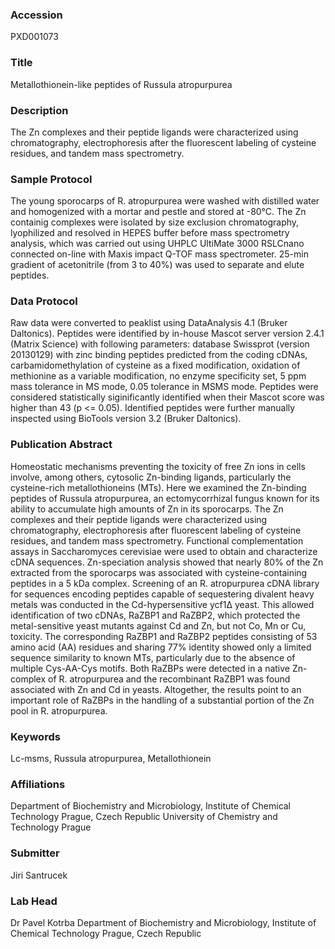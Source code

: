 ### Accession
PXD001073

### Title
Metallothionein-like peptides of Russula atropurpurea

### Description
The Zn complexes and their peptide ligands were characterized using chromatography, electrophoresis after the fluorescent labeling of cysteine residues, and tandem mass spectrometry.

### Sample Protocol
The young sporocarps of R. atropurpurea were washed with distilled water and homogenized with a mortar and pestle and stored at -80°C. The Zn containig complexes were isolated by size exclusion chromatography, lyophilized and resolved in HEPES buffer before mass spectrometry analysis, which was carried out using UHPLC UltiMate 3000 RSLCnano connected on-line with Maxis impact Q-TOF mass spectrometer. 25-min gradient of acetonitrile (from 3 to 40%) was used to separate and elute peptides.

### Data Protocol
Raw data were converted to peaklist using DataAnalysis 4.1 (Bruker Daltonics). Peptides were identified by in-house Mascot server version 2.4.1 (Matrix Science) with following parameters: database Swissprot (version 20130129) with zinc binding peptides predicted from the coding cDNAs, carbamidomethylation of cysteine as a fixed modification, oxidation of methionine as a variable modification, no enzyme specificity set, 5 ppm mass tolerance in MS mode, 0.05 tolerance in MSMS mode. Peptides were considered statistically siginificantly identified when their Mascot score was higher than 43 (p <= 0.05). Identified peptides were further manually inspected using BioTools version 3.2 (Bruker Daltonics).

### Publication Abstract
Homeostatic mechanisms preventing the toxicity of free Zn ions in cells involve, among others, cytosolic Zn-binding ligands, particularly the cysteine-rich metallothioneins (MTs). Here we examined the Zn-binding peptides of Russula atropurpurea, an ectomycorrhizal fungus known for its ability to accumulate high amounts of Zn in its sporocarps. The Zn complexes and their peptide ligands were characterized using chromatography, electrophoresis after fluorescent labeling of cysteine residues, and tandem mass spectrometry. Functional complementation assays in Saccharomyces cerevisiae were used to obtain and characterize cDNA sequences. Zn-speciation analysis showed that nearly 80% of the Zn extracted from the sporocarps was associated with cysteine-containing peptides in a 5 kDa complex. Screening of an R. atropurpurea cDNA library for sequences encoding peptides capable of sequestering divalent heavy metals was conducted in the Cd-hypersensitive ycf1&#x394; yeast. This allowed identification of two cDNAs, RaZBP1 and RaZBP2, which protected the metal-sensitive yeast mutants against Cd and Zn, but not Co, Mn or Cu, toxicity. The corresponding RaZBP1 and RaZBP2 peptides consisting of 53 amino acid (AA) residues and sharing 77% identity showed only a limited sequence similarity to known MTs, particularly due to the absence of multiple Cys-AA-Cys motifs. Both RaZBPs were detected in a native Zn-complex of R. atropurpurea and the recombinant RaZBP1 was found associated with Zn and Cd in yeasts. Altogether, the results point to an important role of RaZBPs in the handling of a substantial portion of the Zn pool in R. atropurpurea.

### Keywords
Lc-msms, Russula atropurpurea, Metallothionein

### Affiliations
Department of Biochemistry and Microbiology, Institute of Chemical Technology Prague, Czech Republic
University of Chemistry and Technology Prague

### Submitter
Jiri Santrucek

### Lab Head
Dr Pavel Kotrba
Department of Biochemistry and Microbiology, Institute of Chemical Technology Prague, Czech Republic


